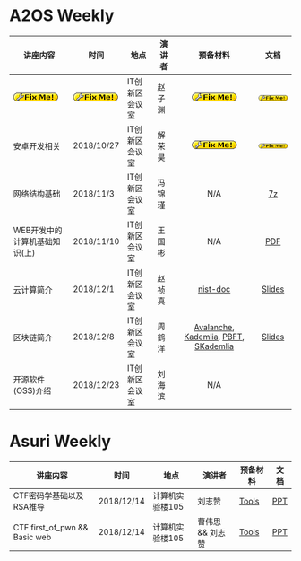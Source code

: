 # A2OS Weekly

| 讲座内容                      | 时间                   | 地点           | 演讲者 |  预备材料 | 文档                                                         |
| ----------------------------- | ---------------------- | -------------- | ------ | :----: | :------------------------------------------------------------: |
| [![](img/fixme.gif)]()        | [![](img/fixme.gif)]() | IT创新区会议室 | 赵子渊 | [![](img/fixme.gif)]()    | [![](img/fixme.gif)]()                                   |
| 安卓开发相关                  | 2018/10/27             | IT创新区会议室 | 解荣昊 | [![](img/fixme.gif)]()    | [![](img/fixme.gif)]()                                   |
| 网络结构基础                  | 2018/11/3              | IT创新区会议室 | 冯锦瑾 | N/A | [7z](https://drive.google.com/open?id=1kJFVe0HAwBf1G78E4LZCpTGZ0552ZchA) |
| WEB开发中的计算机基础知识(上) | 2018/11/10             | IT创新区会议室 | 王国彬 | N/A |[PDF](https://drive.google.com/file/d/14pJYEO6gW2tVXEeFtxYipToxoOTjuxXo/view) |
| 云计算简介 | 2018/12/1 | IT创新区会议室 | 赵祯真 | [nist-doc](https://ftp.a2os.club/%E4%BA%91%E8%AE%A1%E7%AE%97%E7%AE%80%E4%BB%8B-%E8%B5%B5%E7%A5%AF%E7%9C%9F/nistspecialpublication800-145.pdf) | [Slides](https://ftp.a2os.club/%E4%BA%91%E8%AE%A1%E7%AE%97%E7%AE%80%E4%BB%8B-%E8%B5%B5%E7%A5%AF%E7%9C%9F/A2OS_Weekly_Introduction_to_Cloud.pdf) |
|区块链简介 | 2018/12/8 | IT创新区会议室 | 周鹤洋 | [Avalanche](https://ftp.a2os.club/%E5%8C%BA%E5%9D%97%E9%93%BE%E7%AE%80%E4%BB%8B-%E5%91%A8%E9%B9%A4%E6%B4%8B/Avalanche.pdf), [Kademlia](https://ftp.a2os.club/%E5%8C%BA%E5%9D%97%E9%93%BE%E7%AE%80%E4%BB%8B-%E5%91%A8%E9%B9%A4%E6%B4%8B/Kademlia.pdf), [PBFT](https://ftp.a2os.club/%E5%8C%BA%E5%9D%97%E9%93%BE%E7%AE%80%E4%BB%8B-%E5%91%A8%E9%B9%A4%E6%B4%8B/PBFT.pdf), [SKademlia](https://ftp.a2os.club/%E5%8C%BA%E5%9D%97%E9%93%BE%E7%AE%80%E4%BB%8B-%E5%91%A8%E9%B9%A4%E6%B4%8B/SKademlia.pdf) | [Slides](https://ftp.a2os.club/%E5%8C%BA%E5%9D%97%E9%93%BE%E7%AE%80%E4%BB%8B-%E5%91%A8%E9%B9%A4%E6%B4%8B/%E5%8C%BA%E5%9D%97%E9%93%BE%E7%AE%80%E4%BB%8B.pdf) |
| 开源软件(OSS)介绍 | 2018/12/23 | IT创新区会议室 | 刘海滨 | N/A | |


# Asuri Weekly

| 讲座内容                 | 时间       | 地点            | 演讲者 | 预备材料                   | 文档                                 |
| ------------------------ | ---------- | --------------- | ------ | -------------------------- | ------------------------------------ |
| CTF密码学基础以及RSA推导 | 2018/12/14 | 计算机实验楼105 | 刘志赞 | [Tools](https://ftp.a2os.club/CTF%E5%AF%86%E7%A0%81%E5%AD%A6%E5%9F%BA%E7%A1%80%E4%BB%A5%E5%8F%8ARSA%E6%8E%A8%E5%AF%BC-%E5%88%98%E5%BF%97%E8%B5%9E/CTF%E5%AF%86%E7%A0%81%E5%AD%A6%E7%AE%80%E4%BB%8B-%E5%88%98%E5%BF%97%E8%B5%9E.zip) | [PPT](https://ftp.a2os.club/CTF%E5%AF%86%E7%A0%81%E5%AD%A6%E5%9F%BA%E7%A1%80%E4%BB%A5%E5%8F%8ARSA%E6%8E%A8%E5%AF%BC-%E5%88%98%E5%BF%97%E8%B5%9E/Crypto.pptx) |
| CTF first_of_pwn && Basic web | 2018/12/14 | 计算机实验楼105 | 曹伟思 && 刘志赞 | [Tools](https://ftp.a2os.club/NUAACTF-20181221/pwn.zip) | [PPT](https://ftp.a2os.club/NUAACTF-20181221/first_of_pwn.pdf) |

